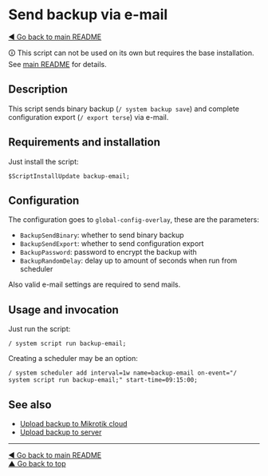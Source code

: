 Send backup via e-mail
======================

[◀ Go back to main README](../README.md)

🛈 This script can not be used on its own but requires the base installation.
See [main README](../README.md) for details.

Description
-----------

This script sends binary backup (`/ system backup save`) and complete
configuration export (`/ export terse`) via e-mail.


Requirements and installation
-----------------------------

Just install the script:

    $ScriptInstallUpdate backup-email;

Configuration
-------------

The configuration goes to `global-config-overlay`, these are the parameters:

* `BackupSendBinary`: whether to send binary backup
* `BackupSendExport`: whether to send configuration export
* `BackupPassword`: password to encrypt the backup with
* `BackupRandomDelay`: delay up to amount of seconds when run from scheduler

Also valid e-mail settings are required to send mails.

Usage and invocation
--------------------

Just run the script:

    / system script run backup-email;

Creating a scheduler may be an option:

    / system scheduler add interval=1w name=backup-email on-event="/ system script run backup-email;" start-time=09:15:00;

See also
--------

* [Upload backup to Mikrotik cloud](backup-cloud.md)
* [Upload backup to server](backup-upload.md)

---
[◀ Go back to main README](../README.md)  
[▲ Go back to top](#top)
